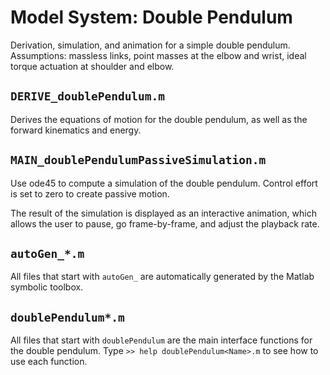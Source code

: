 # Model System:  Double Pendulum

Derivation, simulation, and animation for a simple double pendulum.
Assumptions: massless links, point masses at the elbow and wrist, ideal torque actuation at shoulder and elbow.

## `DERIVE_doublePendulum.m`

Derives the equations of motion for the double pendulum, as well as the forward kinematics and energy.

## `MAIN_doublePendulumPassiveSimulation.m`

Use ode45 to compute a simulation of the double pendulum.
Control effort is set to zero to create passive motion.

The result of the simulation is displayed as an interactive animation, which
allows the user to pause, go frame-by-frame, and adjust the playback rate.

## `autoGen_*.m`

All files that start with `autoGen_` are automatically generated by the Matlab symbolic toolbox.

## `doublePendulum*.m`

All files that start with `doublePendulum` are the main interface functions for the double pendulum.
Type `>> help doublePendulum<Name>.m` to see how to use each function.
